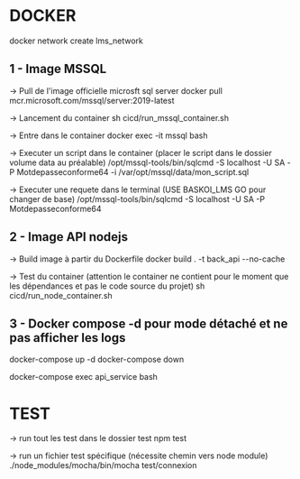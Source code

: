 
# DOCKER

docker network create lms_network

## 1 - Image MSSQL

-> Pull de l'image officielle microsft sql server
docker pull mcr.microsoft.com/mssql/server:2019-latest

-> Lancement du container
sh cicd/run_mssql_container.sh

-> Entre dans le container
docker exec -it mssql bash

-> Executer un script dans le container (placer le script dans le dossier volume data au préalable)
/opt/mssql-tools/bin/sqlcmd -S localhost -U SA -P Motdepasseconforme64 -i /var/opt/mssql/data/mon_script.sql

-> Executer une requete dans le terminal (USE BASKOI_LMS GO pour changer de base)
/opt/mssql-tools/bin/sqlcmd -S localhost -U SA -P Motdepasseconforme64

## 2 - Image API nodejs

-> Build image à partir du Dockerfile
docker build . -t back_api --no-cache

-> Test du container (attention le container ne contient pour le moment que les dépendances et pas le code source du projet)
sh cicd/run_node_container.sh

## 3 - Docker compose -d pour mode détaché et ne pas afficher les logs

docker-compose up -d
docker-compose down

docker-compose exec api_service bash

# TEST

-> run tout les test dans le dossier test
npm test

-> run un fichier test spécifique (nécessite chemin vers node module)
./node_modules/mocha/bin/mocha test/connexion
